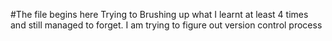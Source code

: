 #The file begins here
Trying to Brushing up what I learnt at least 4 times and still managed to forget.
I am trying to figure out version control process
